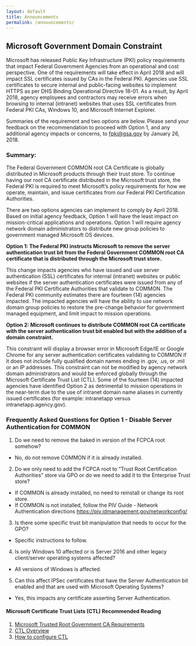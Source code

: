 ```yaml
---
layout: default
title: Announcements
permalink: /announcements/
---
```


## Microsoft Government Domain Constraint

Microsoft has released Public Key Infrastructure (PKI) policy requirements that impact Federal Government Agencies from an operational and cost perspective. One of the requirements will take effect in April 2018 and will impact SSL certificates issued by CAs in the Federal PKI. Agencies use SSL certificates to secure internal and public-facing websites to implement HTTPS as per DHS Binding Operational Directive 18-01. As a result, by April 2018, agency employees and contractors may receive errors when browsing to internal (intranet) websites that uses SSL certificates from Federal PKI CAs, Windows 10, and Microsoft Internet Explorer. 

Summaries of the requirement and two options are below. Please send your feedback on the recommendation to proceed with Option 1, and any additional agency impacts or concerns, to fpki@gsa.gov by January 26, 2018.  

### Summary: 
The Federal Government COMMON root CA Certificate is globally distributed in Microsoft products through their trust store. To continue having our root CA certificate distributed in the Microsoft trust store, the Federal PKI is required to meet Microsoft’s policy requirements for how we operate, maintain, and issue certificates from our Federal PKI Certification Authorities.  

There are two options agencies can implement to comply by April 2018. Based on initial agency feedback, Option 1 will have the least impact on mission-critical applications and operations. Option 1 will require agency network domain administrators to distribute new group policies to government managed Microsoft OS devices.  

**Option 1: The Federal PKI instructs Microsoft to remove the server authentication trust bit from the Federal Government COMMON root CA certificate that is distributed through the Microsoft trust store.** 

This change impacts agencies who have issued and use server authentication (SSL) certificates for internal (intranet) websites or public websites if the server authentication certificates were issued from any of the Federal PKI Certificate Authorities that validate to COMMON. The Federal PKI community estimates there are fourteen (14) agencies impacted.  The impacted agencies will have the ability to use network domain group policies to restore the pre-change behavior for government managed equipment, and limit impact to mission operations. 

**Option 2:  Microsoft continues to distribute COMMON root CA certificate with the server authentication trust bit enabled but with the addition of a domain constraint.**

This constraint will display a browser error in Microsoft Edge/IE or Google Chrome for any server authentication certificates validating to COMMON if it does not include fully qualified domain names ending in .gov, .us, or .mil or an IP addresses. This constraint can not be modified by agency network domain administrators and would be enforced globally through the Microsoft Certificate Trust List (CTL). Some of the fourteen (14) impacted agencies have identified Option 2 as detrimental to mission operations in the near-term due to the use of intranet domain name aliases in currently issued certificates (for example: intranetapp versus intranetapp.agency.gov).

### Frequently Asked Questions for Option 1 - Disable Server Authentication for COMMON
1. Do we need to remove the baked in version of the FCPCA root somehow?
- No, do not remove COMMON if it is already installed.
2. Do we only need to add the FCPCA root to “Trust Root Certification Authorities” store via GPO or do we need to add it to the Enterprise Trust store?
- If COMMON is already installed, no need to reinstall or change its root store.
- If COMMON is not installed, follow the PIV Guide - Network Authentication directions <https://piv.idmanagement.gov/networkconfig/>
3. Is there some specific trust bit manipulation that needs to occur for the GPO?
- Specific instructions to follow.
4. Is only Windows 10 affected or is Server 2016 and other legacy client/server operating systems affected?
- All versions of Windows is affected. 
5. Can this affect IPSec certificates that have the Server Authentication bit enabled and that are used with Microsoft Operating Systems?
- Yes, this impacts any certificate asserting Server Authentication.

#### Microsoft Certificate Trust Lists (CTL) Recommended Reading
1. [Microsoft Trusted Root Government CA Requirements](https://social.technet.microsoft.com/wiki/contents/articles/31635.microsoft-trusted-root-certificate-program-audit-requirements.aspx#Government_CA_Requirements)
2. [CTL Overview](https://msdn.microsoft.com/en-us/library/windows/desktop/aa376545(v=vs.85).aspx)
2. [How to configure CTL](https://technet.microsoft.com/en-us/library/dn265983.aspx)
